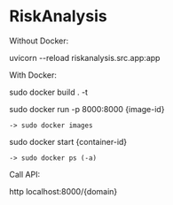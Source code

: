 # RiskAnalysis

Without Docker:

  uvicorn --reload riskanalysis.src.app:app

With Docker:

  sudo docker build . -t <tag>
  
  sudo docker run -p 8000:8000 {image-id}
  
    -> sudo docker images
  
  sudo docker start {container-id}
  
    -> sudo docker ps (-a)

Call API:
  
  http localhost:8000/{domain}
